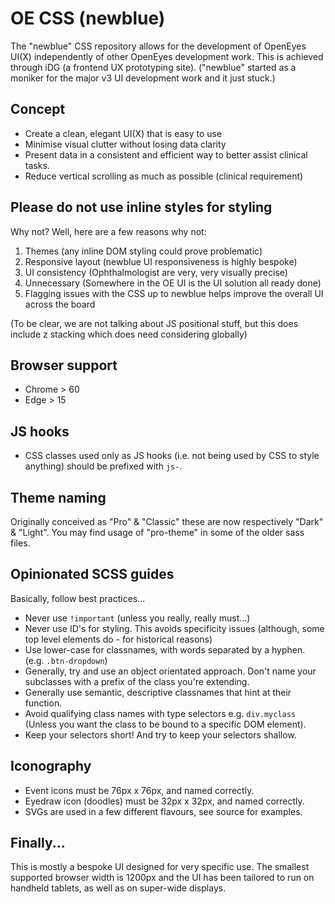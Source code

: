 # OE CSS (newblue)

The "newblue" CSS repository allows for the development of OpenEyes UI(X) independently of other OpenEyes development work. This is achieved through iDG (a frontend UX prototyping site). ("newblue" started as a moniker for the major v3 UI development work and it just stuck.)

## Concept

* Create a clean, elegant UI(X) that is easy to use
* Minimise visual clutter without losing data clarity
* Present data in a consistent and efficient way to better assist clinical tasks.
* Reduce vertical scrolling as much as possible (clinical requirement)

## Please do not use inline styles for styling

Why not? Well, here are a few reasons why not:

1. Themes (any inline DOM styling could prove problematic)
2. Responsive layout (newblue UI responsiveness is highly bespoke)
3. UI consistency (Ophthalmologist are very, very visually precise)
4. Unnecessary (Somewhere in the OE UI is the UI solution all ready done)
5. Flagging issues with the CSS up to newblue helps improve the overall UI across the board

(To be clear, we are not talking about JS positional stuff, but this does include z stacking which does need considering globally)

## Browser support

* Chrome > 60
* Edge > 15

## JS hooks

* CSS classes used only as JS hooks (i.e. not being used by CSS to style anything) should be prefixed with `js-`. 

## Theme naming

Originally conceived as "Pro" & "Classic" these are now respectively "Dark" & "Light". You may find usage of "pro-theme" in some of the older sass files.

## Opinionated SCSS guides

Basically, follow best practices...

* Never use `!important` (unless you really, really must...)
* Never use ID's for styling. This avoids specificity issues (although, some top level elements do - for historical reasons)
* Use lower-case for classnames, with words separated by a hyphen. (e.g. `.btn-dropdown`)
* Generally, try and use an object orientated approach. Don't name your subclasses with a prefix of the class you're extending. 
* Generally use semantic, descriptive classnames that hint at their function.
* Avoid qualifying class names with type selectors e.g. `div.myclass` (Unless you want the class to be bound to a specific DOM element).
* Keep your selectors short! And try to keep your selectors shallow. 

## Iconography

* Event icons must be 76px x 76px, and named correctly. 
* Eyedraw icon (doodles) must be 32px x 32px, and named correctly.
* SVGs are used in a few different flavours, see source for examples.

## Finally...

This is mostly a bespoke UI designed for very specific use. The smallest supported browser width is 1200px and the UI has been tailored to run on handheld tablets, as well as on super-wide displays. 



